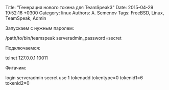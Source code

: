 Title: "Генерация нового токена для TeamSpeak3"
Date: 2015-04-29 19:52:16 +0300
Category: linux
Authors: A. Semenov
Tags: FreeBSD, Linux, TeamSpeak, Admin

Запускаем с нужным паролем:

/path/to/bin/teamspeak <any parameters> serveradmin_password=secret

<!--more-->

Подключаемся:

telnet 127.0.0.1 10011

Фигачим:

login serveradmin secret
use 1
tokenadd tokentype=0 tokenid1=6 tokenid2=0

